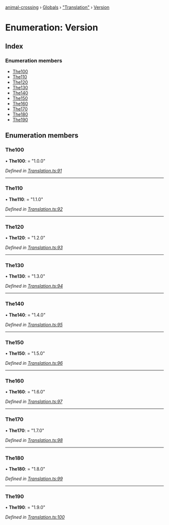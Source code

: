[animal-crossing](../README.md) › [Globals](../globals.md) › ["Translation"](../modules/_translation_.md) › [Version](_translation_.version.md)

# Enumeration: Version

## Index

### Enumeration members

* [The100](_translation_.version.md#the100)
* [The110](_translation_.version.md#the110)
* [The120](_translation_.version.md#the120)
* [The130](_translation_.version.md#the130)
* [The140](_translation_.version.md#the140)
* [The150](_translation_.version.md#the150)
* [The160](_translation_.version.md#the160)
* [The170](_translation_.version.md#the170)
* [The180](_translation_.version.md#the180)
* [The190](_translation_.version.md#the190)

## Enumeration members

###  The100

• **The100**: = "1.0.0"

*Defined in [Translation.ts:91](https://github.com/Norviah/animal-crossing/blob/ba83c61/module/types/Translation.ts#L91)*

___

###  The110

• **The110**: = "1.1.0"

*Defined in [Translation.ts:92](https://github.com/Norviah/animal-crossing/blob/ba83c61/module/types/Translation.ts#L92)*

___

###  The120

• **The120**: = "1.2.0"

*Defined in [Translation.ts:93](https://github.com/Norviah/animal-crossing/blob/ba83c61/module/types/Translation.ts#L93)*

___

###  The130

• **The130**: = "1.3.0"

*Defined in [Translation.ts:94](https://github.com/Norviah/animal-crossing/blob/ba83c61/module/types/Translation.ts#L94)*

___

###  The140

• **The140**: = "1.4.0"

*Defined in [Translation.ts:95](https://github.com/Norviah/animal-crossing/blob/ba83c61/module/types/Translation.ts#L95)*

___

###  The150

• **The150**: = "1.5.0"

*Defined in [Translation.ts:96](https://github.com/Norviah/animal-crossing/blob/ba83c61/module/types/Translation.ts#L96)*

___

###  The160

• **The160**: = "1.6.0"

*Defined in [Translation.ts:97](https://github.com/Norviah/animal-crossing/blob/ba83c61/module/types/Translation.ts#L97)*

___

###  The170

• **The170**: = "1.7.0"

*Defined in [Translation.ts:98](https://github.com/Norviah/animal-crossing/blob/ba83c61/module/types/Translation.ts#L98)*

___

###  The180

• **The180**: = "1.8.0"

*Defined in [Translation.ts:99](https://github.com/Norviah/animal-crossing/blob/ba83c61/module/types/Translation.ts#L99)*

___

###  The190

• **The190**: = "1.9.0"

*Defined in [Translation.ts:100](https://github.com/Norviah/animal-crossing/blob/ba83c61/module/types/Translation.ts#L100)*
